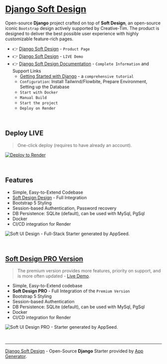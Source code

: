 
# [Django Soft Design](https://app-generator.dev/product/soft-ui-design/django/)

Open-source **Django** project crafted on top of **Soft Design**, an open-source iconic `Bootstrap` design actively supported by Creative-Tim.
The product is designed to deliver the best possible user experience with highly customizable feature-rich pages. 

- 👉 [Django Soft Design](https://app-generator.dev/product/soft-ui-design/django/) - `Product Page`
- 👉 [Django Soft Design](https://django-soft-ui-free.appseed-srv1.com/) - `LIVE Demo` 
- 👉 [Django Soft Design Documentation](https://app-generator.dev/docs/products/django/soft-ui-design/index.html) - `Complete Information` and Support Links
  - [Getting Started with Django](https://app-generator.dev/docs/technologies/django/index.html) - a `comprehensive tutorial`
  - `Configuration`: Install Tailwind/Flowbite, Prepare Environment, Setting up the Database 
  - `Start with Docker`
  - `Manual Build`
  - `Start the project`
  - `Deploy on Render`
 
<br />

## Deploy LIVE

> One-click deploy (requires to have already an account).

[![Deploy to Render](https://render.com/images/deploy-to-render-button.svg)](https://render.com/deploy)

<br /> 

## Features

- Simple, Easy-to-Extend Codebase
- [Soft Design Design](https://app-generator.dev/docs/templates/bootstrap/soft-ui-design.html) - Full Integration 
- Bootstrap 5 Styling 
- Session-based Authentication, Password recovery
- DB Persistence: SQLite (default), can be used with MySql, PgSql
- Docker 
- CI/CD integration for Render 

![Soft UI Design - Full-Stack Starter generated by AppSeed.](https://user-images.githubusercontent.com/51070104/168812602-e35bad42-823f-4d3e-9d13-87a6c06c5a63.png)

<br />

## [Soft Design PRO Version](https://app-generator.dev/product/soft-ui-design-pro/django/)

> The premium version provides more features, priority on support, and is more often updated - [Live Demo](https://django-soft-design-enh.appseed-srv1.com/).

- Simple, Easy-to-Extend codebase
- **Soft Design PRO** - Full Integration of the `Premium Version` 
- Bootstrap 5 Styling 
- Session-based Authentication
- DB Persistence: SQLite (default), can be used with MySql, PgSql
- Docker 
- CI/CD integration for Render 

![Soft UI Design PRO - Starter generated by AppSeed.](https://user-images.githubusercontent.com/51070104/168812715-52e036b7-582d-4851-9657-6b1f99727619.png)

<br />

---
[Django Soft Design](https://app-generator.dev/product/soft-ui-design/django/) - Open-Source **Django** Starter provided by [App Generator](https://app-generator.dev).
